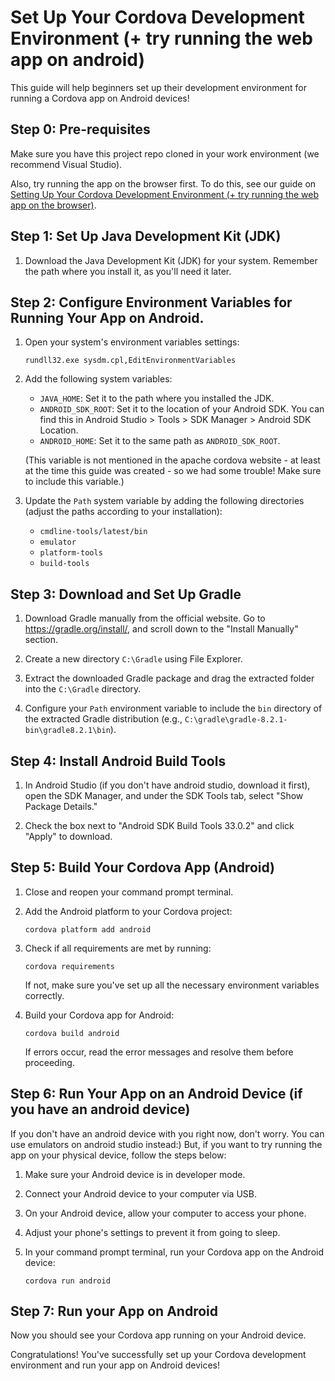 # Set Up Your Cordova Development Environment (+ try running the web app on android)

This guide will help beginners set up their development environment for running a Cordova app on Android devices!

## Step 0: Pre-requisites

Make sure you have this project repo cloned in your work environment (we recommend Visual Studio).

Also, try running the app on the browser first. To do this, see our guide on [Setting Up Your Cordova Development Environment (+ try running the web app on the browser)](https://github.com/J-S-Lab/ems-on-scene/edit/main/cordova/emsoncall/README.md).


## Step 1: Set Up Java Development Kit (JDK)

1.  Download the Java Development Kit (JDK) for your system. Remember the path where you install it, as you'll need it later.

## Step 2: Configure Environment Variables for Running Your App on Android.

1.  Open your system's environment variables settings:
    
    `rundll32.exe sysdm.cpl,EditEnvironmentVariables` 
    
2.  Add the following system variables:
    
    -   `JAVA_HOME`: Set it to the path where you installed the JDK.
    -   `ANDROID_SDK_ROOT`: Set it to the location of your Android SDK. You can find this in Android Studio > Tools > SDK Manager > Android SDK Location.
    -   `ANDROID_HOME`: Set it to the same path as `ANDROID_SDK_ROOT`. 
    
    (This variable is not mentioned in the apache cordova website - at least at the time this guide was created - so we had some trouble! Make sure to include this variable.)
    
3.  Update the `Path` system variable by adding the following directories (adjust the paths according to your installation):
    
    -   `cmdline-tools/latest/bin`
    -   `emulator`
    -   `platform-tools`
    -   `build-tools`

## Step 3: Download and Set Up Gradle

1.  Download Gradle manually from the official website. Go to https://gradle.org/install/, and scroll down to the "Install Manually" section.
    
2.  Create a new directory `C:\Gradle` using File Explorer.
    
3.  Extract the downloaded Gradle package and drag the extracted folder into the `C:\Gradle` directory.
    
4.  Configure your `Path` environment variable to include the `bin` directory of the extracted Gradle distribution (e.g., `C:\gradle\gradle-8.2.1-bin\gradle8.2.1\bin`).
    

## Step 4: Install Android Build Tools

1.  In Android Studio (if you don't have android studio, download it first), open the SDK Manager, and under the SDK Tools tab, select "Show Package Details."
    
2.  Check the box next to "Android SDK Build Tools 33.0.2" and click "Apply" to download.
    

## Step 5: Build Your Cordova App (Android)

1.  Close and reopen your command prompt terminal.
    
2.  Add the Android platform to your Cordova project:
        
    `cordova platform add android` 
    
3.  Check if all requirements are met by running:
       
    `cordova requirements` 
    
    If not, make sure you've set up all the necessary environment variables correctly.
    
4.  Build your Cordova app for Android:
        
    `cordova build android` 
    
    If errors occur, read the error messages and resolve them before proceeding.
    

## Step 6: Run Your App on an Android Device (if you have an android device)

If you don't have an android device with you right now, don't worry. You can use emulators on android studio instead:) But, if you want to try running the app on your physical device, follow the steps below:

1.  Make sure your Android device is in developer mode. 
    
2.  Connect your Android device to your computer via USB.
    
3.  On your Android device, allow your computer to access your phone.
    
4.  Adjust your phone's settings to prevent it from going to sleep.
    
5.  In your command prompt terminal, run your Cordova app on the Android device:
        
    `cordova run android` 

	

## Step 7: Run your App on Android

Now you should see your Cordova app running on your Android device. 

Congratulations! You've successfully set up your Cordova development environment and run your app on Android devices!

